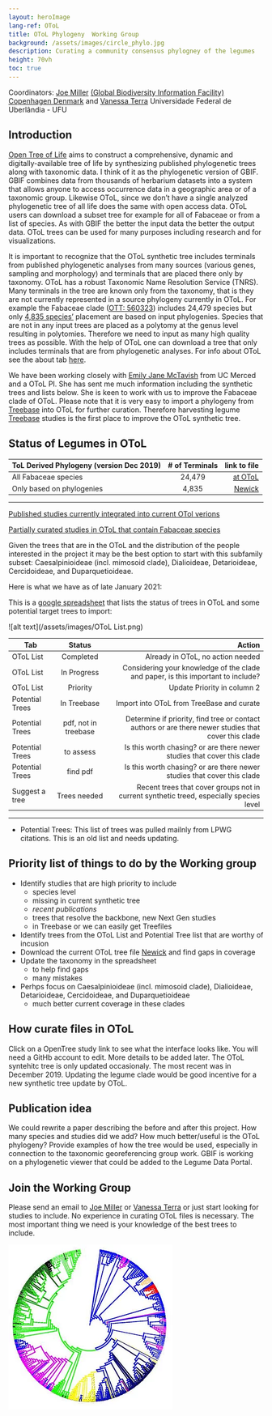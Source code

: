 ```yaml
---
layout: heroImage
lang-ref: OToL
title: OToL Phylogeny  Working Group
background: /assets/images/circle_phylo.jpg
description: Curating a community consensus phylogney of the legumes
height: 70vh
toc: true
---
```



Coordinators: [Joe Miller](mailto:jmiller@gbif.org) [(Global Biodiversity Information Facility) Copenhagen Denmark](https://www.gbif.org) and [Vanessa Terra](mailto:vanessaterrab@gmail.com) Universidade Federal de Uberlândia - UFU

## Introduction

[Open Tree of Life](https://tree.opentreeoflife.org/about/open-tree-of-life) aims to construct a comprehensive, dynamic and digitally-available tree of life by synthesizing published phylogenetic trees along with taxonomic data. I think of it as the phylogenetic version of GBIF. GBIF combines data from thousands of herbarium datasets into a system that allows anyone to access occurrence data in a geographic area or of a taxonomic group.  Likewise OToL, since we don’t have a single analyzed phylogenetic tree of all life does the same with open access data. OToL users can download a subset tree for example for all of Fabaceae or from a list of species.   As with GBIF the better the input data the better the output data.  OToL trees can be used for many purposes including research and for visualizations.


It is important to recognize that the OToL synthetic tree includes terminals from published phylogenetic analyses from many  sources (various genes, sampling and morphology) and terminals that are placed there only by taxonomy.  OToL has a robust Taxonomic Name Resolution Service (TNRS).  Many terminals in the tree are known only from the taxonomy, that is they are not currently represented in a source phylogeny currently in OToL.   For example the Fabaceae clade ([OTT: 560323](https://tree.opentreeoflife.org/opentree/argus/ottol@560323/Fabaceae)) includes 24,479 species but only [4,835 species’](https://docs.google.com/spreadsheets/d/1YQz6F-DOdCTZneGvEfnCtMZs6nyUTmp0N7le86aYnoY/edit?usp=sharing) placement are based on input phylogenies. Species that are not in any input trees are placed as a polytomy at the genus level resulting in polytomies. Therefore we need to input as many high quality trees as possible. With the help of OToL one can download a tree that only includes terminals that are from phylogenetic analyses. For info about OToL see the about tab [here](https://tree.opentreeoflife.org/about/open-tree-of-life).

We have been working closely with [Emily Jane McTavish](mailto:ejmctavish@ucmerced.edu) from UC Merced and a OToL PI. She has sent me much information including the synthetic trees and lists below.  She is keen to work with us to improve the Fabaceae clade of OToL. Please note that it is very easy to import a phylogeny from [Treebase](https://www.treebase.org/treebase-web/home.html) into OToL for further curation.  Therefore harvesting legume [Treebase](https://www.treebase.org/treebase-web/home.html) studies is the first place to improve the OToL synthetic tree.

## Status of Legumes in OToL

| ToL Derived Phylogeny (version Dec 2019)| # of Terminals | link to file                                                                                  |
| --------------------------------------- |:--------------:| ---------------------------------------------------------------------------------------------:|
| All Fabaceae species                    | 24,479         | [at OToL](https://tree.opentreeoflife.org/opentree/argus/ottol@560323/Fabaceae)         |
| Only based on phylogenies      | 4,835          | [Newick](https://drive.google.com/file/d/1OcTQbFTuO8Heo_xAvgbc6XgBAODheWIU/view?usp=sharing)  |

--------

[Published studies currently integrated into current OTol verions](https://drive.google.com/file/d/1KUvDkieslHQF1d_S9tJO0WHRZyelsnTi/view?usp=sharing)

[Partially curated studies in OToL that contain Fabaceae species](https://drive.google.com/file/d/1KOvDi_91SLNrRDDLjKkyRf80COjxs202/view?usp=sharing)

Given the trees that are in the OToL and the distribution of the people interested in the project it may be the best option to start with this subfamily subset: Caesalpinioideae (incl. mimosoid clade), Dialioideae, Detarioideae, Cercidoideae, and Duparquetioideae.
 

Here is what we have as of late January 2021:



This is a [google spreadsheet](https://docs.google.com/spreadsheets/d/1Fvf6UJ7Q35Mu9bmmx4f2gtj7ple2N9OEEIhM4SNnuqA/edit#gid=1233710896) that lists the status of trees in OToL and some potential target trees to import:

![alt text](/assets/images/OToL List.png)

| Tab                   | Status                         | Action                                                                                              |
| --------------------- |:------------------------------:| ---------------------------------------------------------------------------------------------------:|
| OToL List             | Completed                      | Already in OToL, no action needed                                                                   |
| OToL List             | In Progress                    | Considering your knowledge of the clade and paper, is this important to include?                    |
| OToL List             | Priority                       | Update Priority in column 2                                                                         |
| Potential Trees       | In Treebase                    | Import into OToL from TreeBase and curate                                                           |
| Potential Trees       | pdf, not in treebase           | Determine if priority, find tree or contact authors or are there newer studies that cover this clade|
| Potential Trees       | to assess                      | Is this worth chasing? or are there newer studies that cover this clade                             |
| Potential Trees       | find pdf                       | Is this worth chasing? or are there newer studies that cover this clade                             |
| Suggest a tree        | Trees needed                   | Recent trees that cover groups not in current synthetic treed, especially species level             |

--------
* Potential Trees: This list of trees was pulled mailnly from LPWG citations. This is an old list and needs updating.
 
## Priority list of things to do by the Working group
* Identify studies that are high priority to include
   * species level
   * missing in current synthetic tree
   * _recent publications_
   * trees that resolve the backbone, new Next Gen studies
   * in Treebase or we can easily get Treefiles
* Identify trees from the OToL List and Potential Tree list that are worthy of incusion
* Download the current OToL tree file [Newick](https://drive.google.com/file/d/1OcTQbFTuO8Heo_xAvgbc6XgBAODheWIU/view?usp=sharing) and find gaps in coverage
* Update the taxonomy in the spreadsheet
   * to help find gaps
   * many mistakes
* Perhps focus on Caesalpinioideae (incl. mimosoid clade), Dialioideae, Detarioideae, Cercidoideae, and Duparquetioideae
   * much better current coverage in these clades


## How curate files in OToL
Click on a OpenTree study link to see what the interface looks like.  You will need a GitHb account to edit. More details to be added later. The OToL syntehitc tree is only updated occasionaly. The most recent was in December 2019. Updating the legume clade would be good incentive for a new synthetic tree update by OToL.


## Publication idea
We could rewrite a paper describing the before and after this project. How many species and studies did we add? How much better/useful is the OToL phylogeny? Provide examples of how the tree would be used, especially in connection to the taxonomic georeferencing group work.  GBIF is working on a phylogenetic viewer that could be added to the Legume Data Portal.

## Join the Working Group
Please send an email to [Joe Miller](mailto:jmiller@gbif.org) or [Vanessa Terra](mailto:vanessaterrab@gmail.com) or just start looking for studies to include.  No experience in curating OToL files is necessary.  The most important  thing we need is your knowledge of the best trees to include.



![alt text](/assets/images/circle_phylo.webp)
